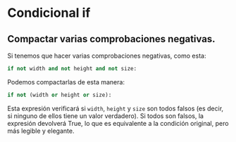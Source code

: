 # Condicional if

## Compactar varias comprobaciones negativas.

Si tenemos que hacer varias comprobaciones negativas, como esta:

``` py
if not width and not height and not size:
```

Podemos compactarlas de esta manera:

``` py
if not (width or height or size):
```

Esta expresión verificará si `width`, `height` y `size` son todos falsos (es decir, si ninguno de ellos tiene un valor verdadero). Si todos son falsos, la expresión devolverá True, lo que es equivalente a la condición original, pero más legible y elegante.
